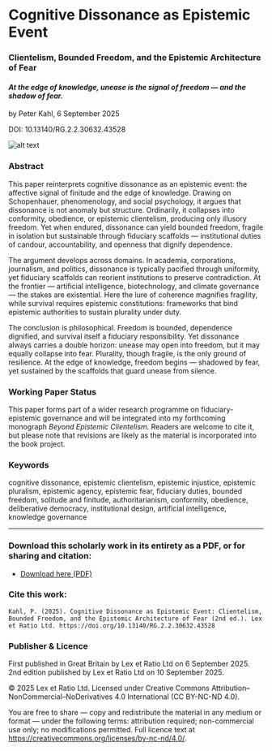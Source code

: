 # Cognitive Dissonance as Epistemic Event

### Clientelism, Bounded Freedom, and the Epistemic Architecture of Fear

#### _At the edge of knowledge, unease is the signal of freedom — and the shadow of fear._

by Peter Kahl, 6 September 2025

DOI: 10.13140/RG.2.2.30632.43528

![alt text](https://github.com/Peter-Kahl/Cognitive-Dissonance-as-Epistemic-Event/blob/main/precipice.jpg?raw=true)

### Abstract

This paper reinterprets cognitive dissonance as an epistemic event: the affective signal of finitude and the edge of knowledge. Drawing on Schopenhauer, phenomenology, and social psychology, it argues that dissonance is not anomaly but structure. Ordinarily, it collapses into conformity, obedience, or epistemic clientelism, producing only illusory freedom. Yet when endured, dissonance can yield bounded freedom, fragile in isolation but sustainable through fiduciary scaffolds — institutional duties of candour, accountability, and openness that dignify dependence.

The argument develops across domains. In academia, corporations, journalism, and politics, dissonance is typically pacified through uniformity, yet fiduciary scaffolds can reorient institutions to preserve contradiction. At the frontier — artificial intelligence, biotechnology, and climate governance — the stakes are existential. Here the lure of coherence magnifies fragility, while survival requires epistemic constitutions: frameworks that bind epistemic authorities to sustain plurality under duty.

The conclusion is philosophical. Freedom is bounded, dependence dignified, and survival itself a fiduciary responsibility. Yet dissonance always carries a double horizon: unease may open into freedom, but it may equally collapse into fear. Plurality, though fragile, is the only ground of resilience. At the edge of knowledge, freedom begins — shadowed by fear, yet sustained by the scaffolds that guard unease from silence.

### Working Paper Status

This paper forms part of a wider research programme on fiduciary-epistemic governance and will be integrated into my forthcoming monograph _Beyond Epistemic Clientelism_. Readers are welcome to cite it, but please note that revisions are likely as the material is incorporated into the book project.

### Keywords

cognitive dissonance, epistemic clientelism, epistemic injustice, epistemic pluralism, epistemic agency, epistemic fear, fiduciary duties, bounded freedom, solitude and finitude, authoritarianism, conformity, obedience, deliberative democracy, institutional design, artificial intelligence, knowledge governance

---

### Download this scholarly work in its entirety as a PDF, or for sharing and citation:

- [Download here (PDF)](https://raw.githubusercontent.com/Peter-Kahl/Cognitive-Dissonance-as-Epistemic-Event/master/Kahl_P_Cognitive_Dissonance_as_Epistemic_Event_v2_10-SEP-2025.pdf)

### Cite this work:

```
Kahl, P. (2025). Cognitive Dissonance as Epistemic Event: Clientelism, Bounded Freedom, and the Epistemic Architecture of Fear (2nd ed.). Lex et Ratio Ltd. https://doi.org/10.13140/RG.2.2.30632.43528
```

### Publisher & Licence

First published in Great Britain by Lex et Ratio Ltd on 6 September 2025.\
2nd edition published by Lex et Ratio Ltd on 10 September 2025.

© 2025 Lex et Ratio Ltd. Licensed under Creative Commons Attribution–NonCommercial–NoDerivatives 4.0 International (CC BY-NC-ND 4.0).

You are free to share — copy and redistribute the material in any medium or format — under the following terms: attribution required; non-commercial use only; no modifications permitted. Full licence text at <https://creativecommons.org/licenses/by-nc-nd/4.0/>.